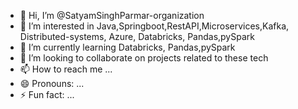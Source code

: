 - 👋 Hi, I’m @SatyamSinghParmar-organization
- 👀 I’m interested in Java,Springboot,RestAPI,Microservices,Kafka, Distributed-systems, Azure, Databricks, Pandas,pySpark
- 🌱 I’m currently learning Databricks, Pandas,pySpark
- 💞️ I’m looking to collaborate on projects related to these tech
- 📫 How to reach me ...
- 😄 Pronouns: ...
- ⚡ Fun fact: ...

<!---
SatyamSinghParmar-organization/SatyamSinghParmar-organization is a ✨ special ✨ repository because its `README.md` (this file) appears on your GitHub profile.
You can click the Preview link to take a look at your changes.
--->
